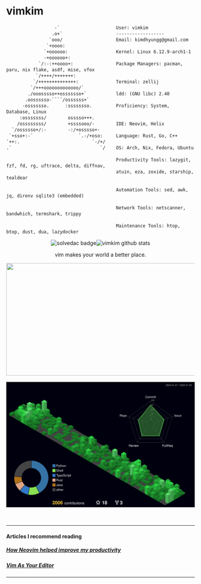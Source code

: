 # vimkim

`````text
                  -`                     User: vimkim
                 .o+`                    ------------------
                `ooo/                    Email: kimdhyungg@gmail.com
               `+oooo:
              `+oooooo:                  Kernel: Linux 6.12.9-arch1-1
              -+oooooo+:
            `/:-:++oooo+:                Package Managers: pacman, paru, nix flake, asdf, mise, vfox
           `/++++/+++++++:
          `/++++++++++++++:              Terminal: zellij
         `/+++ooooooooooooo/`
        ./ooosssso++osssssso+`           ldd: (GNU libc) 2.40
       .oossssso-````/ossssss+`
      -osssssso.      :ssssssso.         Proficiency: System, Database, Linux
     :osssssss/        osssso+++.
    /ossssssss/        +ssssooo/-        IDE: Neovim, Helix
  `/ossssso+/:-        -:/+osssso+-
 `+sso+:-`                 `.-/+oso:     Language: Rust, Go, C++
`++:.                           `-/+/
.`                                 `/    OS: Arch, Nix, Fedora, Ubuntu

                                         Productivity Tools: lazygit, fzf, fd, rg, uftrace, delta, diffnav,
                                         atuin, eza, zoxide, starship, tealdear

                                         Automation Tools: sed, awk, jq, direnv sqlite3 (embedded)

                                         Network Tools: netscanner, bandwhich, termshark, trippy

                                         Maintenance Tools: htop, btop, dust, dua, lazydocker
`````

<p align='center'>
  <img height=100 src="http://mazassumnida.wtf/api/v2/generate_badge?boj=dkbkjn" alt="solvedac badge" /><img height=100 src="https://github-readme-stats.vercel.app/api?username=vimkim&theme=dark&show_icons=true" alt="vimkim github stats" />
</p>
<p align='center'>
vim makes your world a better place.
</p>

<p align='center'>
<a href="https://github.com/devxb/gitanimals">
<img
  src="https://render.gitanimals.org/farms/vimkim"
  width="600"
  height="300"
/>
</a>
</p>

![3d-streak](profile-3d-contrib/profile-night-green.svg)

<br />

---

#### Articles I recommend reading

##### [How Neovim helped improve my productivity](https://kaustubhpatange.medium.com/how-neovim-helped-improve-my-productivity-4214dd099340)

##### [Vim As Your Editor](https://www.youtube.com/watch?v=X6AR2RMB5tE&list=PLm323Lc7iSW_wuxqmKx_xxNtJC_hJbQ7R)

---
